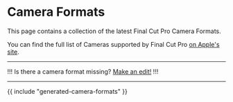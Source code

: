 # Camera Formats

This page contains a collection of the latest Final Cut Pro Camera Formats.

You can find the full list of Cameras supported by Final Cut Pro [on Apple's site](https://support.apple.com/en-us/HT204203).

---

!!!
Is there a camera format missing? [Make an edit!](/contribute/)
!!!

---

{{ include "generated-camera-formats" }}